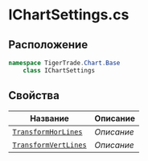 
# IChartSettings.cs
## Расположение
```csharp
namespace TigerTrade.Chart.Base  
    class IChartSettings
```

## Свойства
| Название | Описание |
| --- | --- |
| [`TransformHorLines`](./svoistva/TransformHorLines.md) | *Описание* |
| [`TransformVertLines`](./svoistva/TransformVertLines.md) | *Описание* |
